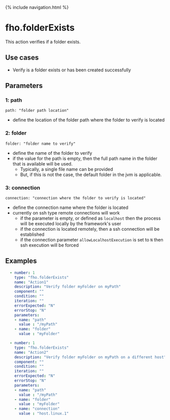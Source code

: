 {% include navigation.html %}

# fho.folderExists

This action verifies if a folder exists. 

## Use cases

* Verify is a folder exists or has been created successfully

## Parameters

### 1: path

`path: "folder path location"`
* define the location of the folder path where the folder to verify is located

### 2: folder

`folder: "folder name to verify"`
* define the name of the folder to verify
* if the value for the path is empty, then the full path name in the folder that is available will be used.
  * Typically, a single file name can be provided
  * But, if this is not the case, the default folder in the jvm is applicable.

### 3: connection

`connection: "connection where the folder to verify is located"`
* define the connection name where the folder is located
* currently on ssh type remote connections will work
  * if the parameter is empty, or defined as `localhost` then the process will be executed locally by the framework's user
  * if the connection is located remotely, then a ssh connection will be established
  * if the connection parameter `allowLocalhostExecution` is set to `N` then ssh execution will be forced

## Examples

```yaml
  - number: 1
    type: "fho.folderExists"
    name: "Action1"
    description: "Verify folder myFolder on myPath"
    component: ""
    condition: ""
    iteration: ""
    errorExpected: "N"
    errorStop: "N"
    parameters:
    - name: "path"
      value : "/myPath"
    - name: "folder"
      value : "myFolder"
```

```yaml
  - number: 1
    type: "fho.folderExists"
    name: "Action2"
    description: "Verify folder myFolder on myPath on a different host"
    component: ""
    condition: ""
    iteration: ""
    errorExpected: "N"
    errorStop: "N"
    parameters:
    - name: "path"
      value : "/myPath"
    - name: "folder"
      value : "myFolder"
    - name: "connection"
      value : "host.linux.1"
```
